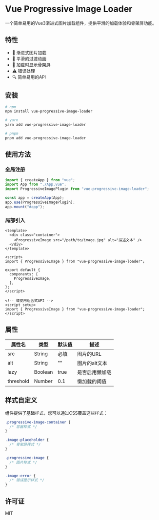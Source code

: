 # Vue Progressive Image Loader

一个简单易用的Vue3渐进式图片加载组件，提供平滑的加载体验和骨架屏功能。

## 特性

- 🚀 渐进式图片加载
- 💫 平滑的过渡动画
- 🦴 加载时显示骨架屏
- ⚠️ 错误处理
- 🔍 简单易用的API

## 安装

```bash
# npm
npm install vue-progressive-image-loader

# yarn
yarn add vue-progressive-image-loader

# pnpm
pnpm add vue-progressive-image-loader
```

## 使用方法

### 全局注册

```js
import { createApp } from "vue";
import App from "./App.vue";
import ProgressiveImagePlugin from "vue-progressive-image-loader";

const app = createApp(App);
app.use(ProgressiveImagePlugin);
app.mount("#app");
```

### 局部引入

```vue
<template>
  <div class="container">
    <ProgressiveImage src="/path/to/image.jpg" alt="描述文本" />
  </div>
</template>

<script>
import { ProgressiveImage } from "vue-progressive-image-loader";

export default {
  components: {
    ProgressiveImage,
  },
};
</script>

<!-- 或使用组合式API -->
<script setup>
import { ProgressiveImage } from "vue-progressive-image-loader";
</script>
```

## 属性

| 属性名    | 类型    | 默认值 | 描述           |
| --------- | ------- | ------ | -------------- |
| src       | String  | 必填   | 图片的URL      |
| alt       | String  | ""     | 图片的alt文本  |
| lazy      | Boolean | true   | 是否启用懒加载 |
| threshold | Number  | 0.1    | 懒加载的阈值   |

## 样式自定义

组件提供了基础样式，您可以通过CSS覆盖这些样式：

```css
.progressive-image-container {
  /* 容器样式 */
}

.image-placeholder {
  /* 骨架屏样式 */
}

.progressive-image {
  /* 图片样式 */
}

.image-error {
  /* 错误提示样式 */
}
```

## 许可证

MIT
